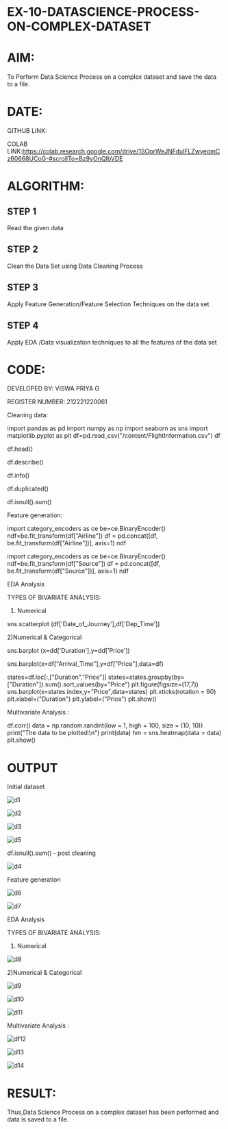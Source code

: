 # EX-10-DATASCIENCE-PROCESS-ON-COMPLEX-DATASET

# AIM:
To Perform Data Science Process on a complex dataset and save the data to a file.

# DATE:

GITHUB LINK:

COLAB LINK:https://colab.research.google.com/drive/1SOprWeJNFdulFLZwyeomCz60668UCoG-#scrollTo=Bz9yOnQIbVDE

# ALGORITHM:

## STEP 1 

Read the given data

## STEP 2 

Clean the Data Set using Data Cleaning Process 

## STEP 3 

Apply Feature Generation/Feature Selection Techniques on the data set 

## STEP 4 

Apply EDA /Data visualization techniques to all the features of the data set

# CODE:

DEVELOPED BY: VISWA PRIYA G

REGISTER NUMBER: 212221220061

Cleaning data:

import pandas as pd
import numpy as np
import seaborn as sns
import matplotlib.pyplot as plt
df=pd.read_csv("/content/FlightInformation.csv")
df

df.head()

df.describe()

df.info()

df.duplicated()

df.isnull().sum()

Feature generation:

import category_encoders as ce
be=ce.BinaryEncoder()
ndf=be.fit_transform(df["Airline"])
df = pd.concat([df, be.fit_transform(df["Airline"])], axis=1)
ndf

import category_encoders as ce
be=ce.BinaryEncoder()
ndf=be.fit_transform(df["Source"])
df = pd.concat([df, be.fit_transform(df["Source"])], axis=1)
ndf

EDA Analysis

TYPES OF BIVARIATE ANALYSIS:

1) Numerical

sns.scatterplot (df['Date_of_Journey'],df['Dep_Time'])

2)Numerical & Categorical

sns.barplot (x=dd['Duration'],y=dd['Price'])

sns.barplot(x=df["Arrival_Time"],y=df["Price"],data=df)

states=df.loc[:,["Duration","Price"]]
states=states.groupby(by=["Duration"]).sum().sort_values(by="Price")
plt.figure(figsize=(17,7))
sns.barplot(x=states.index,y="Price",data=states)
plt.xticks(rotation = 90)
plt.xlabel=("Duration")
plt.ylabel=("Price")
plt.show()

Multivariate Analysis :

df.corr()
data = np.random.randint(low = 1, high = 100, size = (10, 10))
print("The data to be plotted:\n")
print(data)
hm = sns.heatmap(data = data)
plt.show()

# OUTPUT

Initial dataset

![d1](https://github.com/viswapriyaG/EX-10-DATASCIENCE-PROCESS-ON-COMPLEX-DATASET/assets/131427787/a33702cf-bf8f-4dd7-bda8-c6dc41db6b4e)

![d2](https://github.com/viswapriyaG/EX-10-DATASCIENCE-PROCESS-ON-COMPLEX-DATASET/assets/131427787/7f675cc9-5223-4cda-b0bf-2d818f0b4d37)

![d3](https://github.com/viswapriyaG/EX-10-DATASCIENCE-PROCESS-ON-COMPLEX-DATASET/assets/131427787/019a53b7-fb50-42af-b6ef-8c02deb9d0b0)

![d5](https://github.com/viswapriyaG/EX-10-DATASCIENCE-PROCESS-ON-COMPLEX-DATASET/assets/131427787/12eb30c8-57f3-40e6-8512-4a85e6bc1195)

df.isnull().sum() - post cleaning

![d4](https://github.com/viswapriyaG/EX-10-DATASCIENCE-PROCESS-ON-COMPLEX-DATASET/assets/131427787/b10ba1cc-d0a9-4872-82d5-c9e6afe9755c)

Feature generation

![d6](https://github.com/viswapriyaG/EX-10-DATASCIENCE-PROCESS-ON-COMPLEX-DATASET/assets/131427787/2c171e8e-a406-48c4-bbde-3dd4b7578abf)

![d7](https://github.com/viswapriyaG/EX-10-DATASCIENCE-PROCESS-ON-COMPLEX-DATASET/assets/131427787/743e8745-00fd-4489-bcf3-8358daf8b293)

EDA Analysis

TYPES OF BIVARIATE ANALYSIS:

1) Numerical

![d8](https://github.com/viswapriyaG/EX-10-DATASCIENCE-PROCESS-ON-COMPLEX-DATASET/assets/131427787/5d3b2cb6-be52-432b-be21-c2d8457ad16b)

2)Numerical & Categorical

![d9](https://github.com/viswapriyaG/EX-10-DATASCIENCE-PROCESS-ON-COMPLEX-DATASET/assets/131427787/28d96b41-6bef-423b-a3a1-c322706d5641)

![d10](https://github.com/viswapriyaG/EX-10-DATASCIENCE-PROCESS-ON-COMPLEX-DATASET/assets/131427787/87b10700-3eaf-4c02-9124-0272145b56a9)

![d11](https://github.com/viswapriyaG/EX-10-DATASCIENCE-PROCESS-ON-COMPLEX-DATASET/assets/131427787/f03a6ccc-e65a-4fb3-980b-3bb726719252)

Multivariate Analysis :

![df12](https://github.com/viswapriyaG/EX-10-DATASCIENCE-PROCESS-ON-COMPLEX-DATASET/assets/131427787/553bc434-e21e-4f32-b498-e6e9a0ac4ae1)

![d13](https://github.com/viswapriyaG/EX-10-DATASCIENCE-PROCESS-ON-COMPLEX-DATASET/assets/131427787/abd28ade-e4f9-428f-ace7-561f28d40a01)

![d14](https://github.com/viswapriyaG/EX-10-DATASCIENCE-PROCESS-ON-COMPLEX-DATASET/assets/131427787/d9cd4b9a-074f-4bc1-abd1-cabebb339c46)


# RESULT:

Thus,Data Science Process on a complex dataset has been performed and data is saved to a file.
